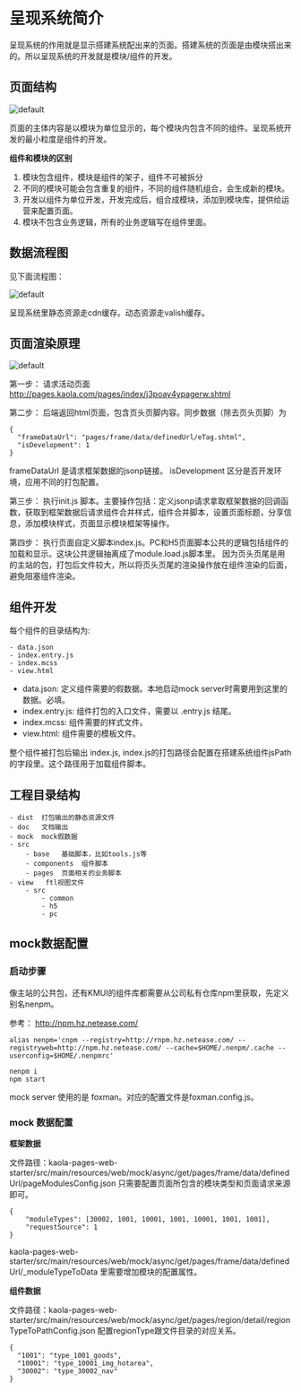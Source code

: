 

# 呈现系统简介

呈现系统的作用就是显示搭建系统配出来的页面。搭建系统的页面是由模块搭出来的。所以呈现系统的开发就是模块/组件的开发。

## 页面结构

![default](https://user-images.githubusercontent.com/5309877/27817035-a223d55e-60c1-11e7-978b-c55cf27d4638.png)

页面的主体内容是以模块为单位显示的，每个模块内包含不同的组件。呈现系统开发的最小粒度是组件的开发。

**组件和模块的区别**
1. 模块包含组件，模块是组件的架子，组件不可被拆分
2. 不同的模块可能会包含重复的组件，不同的组件随机组合，会生成新的模块。
3. 开发以组件为单位开发，开发完成后，组合成模块，添加到模块库，提供给运营来配置页面。
4. 模块不包含业务逻辑，所有的业务逻辑写在组件里面。

## 数据流程图

见下面流程图：

![default](https://user-images.githubusercontent.com/5309877/27817329-1e19a656-60c3-11e7-9f8e-4bc41b6c5f37.png)


呈现系统里静态资源走cdn缓存。动态资源走valish缓存。

## 页面渲染原理
![default](https://user-images.githubusercontent.com/5309877/27817173-5137b9de-60c2-11e7-80fd-6149b9ae5cdd.png)

第一步： 请求活动页面 http://pages.kaola.com/pages/index/j3poay4ypagerw.shtml

第二步： 后端返回html页面，包含页头页脚内容。同步数据（除去页头页脚）为
```
{
  "frameDataUrl": "pages/frame/data/definedUrl/eTag.shtml",    
  "isDevelopment": 1
}
```

frameDataUrl 是请求框架数据的jsonp链接。
isDevelopment 区分是否开发环境，应用不同的打包配置。

第三步： 执行init.js 脚本。主要操作包括：定义jsonp请求拿取框架数据的回调函数，获取到框架数据后请求组件合并样式，组件合并脚本，设置页面标题，分享信息，添加模块样式，页面显示模块框架等操作。

第四步： 执行页面自定义脚本index.js。PC和H5页面脚本公共的逻辑包括组件的加载和显示。这块公共逻辑抽离成了module.load.js脚本里。
因为页头页尾是用的主站的包，打包后文件较大，所以将页头页尾的渲染操作放在组件渲染的后面，避免阻塞组件渲染。

## 组件开发

每个组件的目录结构为:

    - data.json
    - index.entry.js
    - index.mcss
    - view.html

- data.json: 定义组件需要的假数据。本地启动mock server时需要用到这里的数据。必填。
- index.entry.js: 组件打包的入口文件，需要以 .entry.js 结尾。
- index.mcss: 组件需要的样式文件。
- view.html: 组件需要的模板文件。

整个组件被打包后输出 index.js, index.js的打包路径会配置在搭建系统组件jsPath的字段里。这个路径用于加载组件脚本。


## 工程目录结构

    - dist  打包输出的静态资源文件
    - doc   文档输出
    - mock  mock假数据
    - src   
        - base   基础脚本，比如tools.js等
        - components  组件脚本
        - pages  页面相关的业务脚本
    - view   ftl视图文件
        - src
            - common
            - h5
            - pc 

## mock数据配置

### 启动步骤

像主站的公共包，还有KMUI的组件库都需要从公司私有仓库npm里获取，先定义别名nenpm。

参考： http://npm.hz.netease.com/ 

```
alias nenpm='cnpm --registry=http://rnpm.hz.netease.com/ --registryweb=http://npm.hz.netease.com/ --cache=$HOME/.nenpm/.cache --userconfig=$HOME/.nenpmrc'

nenpm i
npm start
```

mock server 使用的是 foxman。对应的配置文件是foxman.config.js。

### mock 数据配置

**框架数据**

文件路径：kaola-pages-web-starter/src/main/resources/web/mock/async/get/pages/frame/data/definedUrl/pageModulesConfig.json 只需要配置页面所包含的模块类型和页面请求来源即可。

```
{
    "moduleTypes": [30002, 1001, 10001, 1001, 10001, 1001, 1001],
    "requestSource": 1
}
```

kaola-pages-web-starter/src/main/resources/web/mock/async/get/pages/frame/data/definedUrl/_moduleTypeToData 里需要增加模块的配置属性。


**组件数据**

文件路径：kaola-pages-web-starter/src/main/resources/web/mock/async/get/pages/region/detail/regionTypeToPathConfig.json 配置regionType跟文件目录的对应关系。

```
{
  "1001": "type_1001_goods",
  "10001": "type_10001_img_hotarea",
  "30002": "type_30002_nav"
}
```